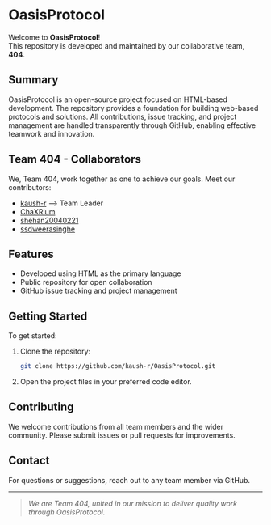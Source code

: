 # OasisProtocol

Welcome to **OasisProtocol**!  
This repository is developed and maintained by our collaborative team, **404**.

## Summary

OasisProtocol is an open-source project focused on HTML-based development. The repository provides a foundation for building web-based protocols and solutions. All contributions, issue tracking, and project management are handled transparently through GitHub, enabling effective teamwork and innovation.

## Team 404 - Collaborators

We, Team 404, work together as one to achieve our goals. Meet our contributors:

- [kaush-r](https://github.com/kaush-r) --> Team Leader
- [ChaXRium](https://github.com/ChaXRium) 
- [shehan20040221](https://github.com/shehan20040221)
- [ssdweerasinghe](https://github.com/ssdweerasinghe)

## Features

- Developed using HTML as the primary language
- Public repository for open collaboration
- GitHub issue tracking and project management

## Getting Started

To get started:

1. Clone the repository:
   ```bash
   git clone https://github.com/kaush-r/OasisProtocol.git
   ```
2. Open the project files in your preferred code editor.

## Contributing

We welcome contributions from all team members and the wider community. Please submit issues or pull requests for improvements.

## Contact

For questions or suggestions, reach out to any team member via GitHub.

---

> _We are Team 404, united in our mission to deliver quality work through OasisProtocol._
